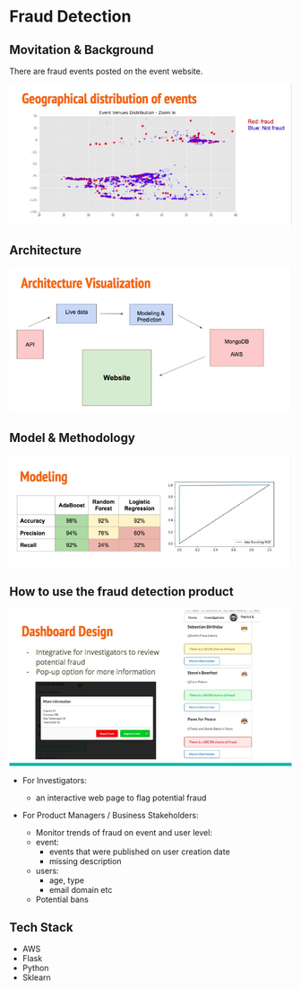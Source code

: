 # Fraud Detection 

## Movitation & Background

There are fraud events posted on the event website.

![geo](https://github.com/liyouzhang/Fraud_Detection/blob/dev/pics/geo.jpg)

## Architecture

![architecture](https://github.com/liyouzhang/Fraud_Detection/blob/dev/pics/architecture.jpg)

## Model & Methodology

![models](https://github.com/liyouzhang/Fraud_Detection/blob/dev/pics/model_selection.jpg)


## How to use the fraud detection product
![frontend_dashborad](https://github.com/liyouzhang/Fraud_Detection/blob/dev/pics/frontend_dashboard.jpg)

- For Investigators:  
    - an interactive web page to flag potential fraud


- For Product Managers / Business Stakeholders:
    - Monitor trends of fraud on event and user level:
    - event:
        - events that were published on user creation date
        - missing description
    - users:
        - age, type
        - email domain etc
    - Potential bans



## Tech Stack
- AWS
- Flask
- Python
- Sklearn

